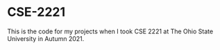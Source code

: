 # CSE-2221
This is the code for my projects when I took CSE 2221 at The Ohio State University in Autumn 2021. 
